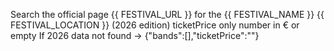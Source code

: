 Search the official page {{ FESTIVAL_URL }} for the {{ FESTIVAL_NAME }} {{ FESTIVAL_LOCATION }} (2026 edition)
ticketPrice only number in € or empty
If 2026 data not found → {"bands":[],"ticketPrice":""}
